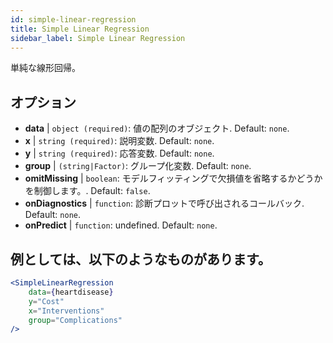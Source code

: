 ```yaml
---
id: simple-linear-regression
title: Simple Linear Regression
sidebar_label: Simple Linear Regression
---
```


単純な線形回帰。

## オプション

* __data__ | `object (required)`: 値の配列のオブジェクト. Default: `none`.
* __x__ | `string (required)`: 説明変数. Default: `none`.
* __y__ | `string (required)`: 応答変数. Default: `none`.
* __group__ | `(string|Factor)`: グループ化変数. Default: `none`.
* __omitMissing__ | `boolean`: モデルフィッティングで欠損値を省略するかどうかを制御します。. Default: `false`.
* __onDiagnostics__ | `function`: 診断プロットで呼び出されるコールバック. Default: `none`.
* __onPredict__ | `function`: undefined. Default: `none`.


## 例としては、以下のようなものがあります。

```jsx live
<SimpleLinearRegression 
    data={heartdisease} 
    y="Cost"
    x="Interventions"
    group="Complications"
/>
```


